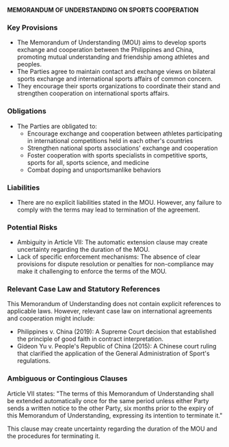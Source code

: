 **MEMORANDUM OF UNDERSTANDING ON SPORTS COOPERATION**

### Key Provisions

*   The Memorandum of Understanding (MOU) aims to develop sports exchange and cooperation between the Philippines and China, promoting mutual understanding and friendship among athletes and peoples.
*   The Parties agree to maintain contact and exchange views on bilateral sports exchange and international sports affairs of common concern.
*   They encourage their sports organizations to coordinate their stand and strengthen cooperation on international sports affairs.

### Obligations

*   The Parties are obligated to:
    *   Encourage exchange and cooperation between athletes participating in international competitions held in each other's countries
    *   Strengthen national sports associations' exchange and cooperation
    *   Foster cooperation with sports specialists in competitive sports, sports for all, sports science, and medicine
    *   Combat doping and unsportsmanlike behaviors

### Liabilities

*   There are no explicit liabilities stated in the MOU. However, any failure to comply with the terms may lead to termination of the agreement.

### Potential Risks

*   Ambiguity in Article VII: The automatic extension clause may create uncertainty regarding the duration of the MOU.
*   Lack of specific enforcement mechanisms: The absence of clear provisions for dispute resolution or penalties for non-compliance may make it challenging to enforce the terms of the MOU.

### Relevant Case Law and Statutory References

This Memorandum of Understanding does not contain explicit references to applicable laws. However, relevant case law on international agreements and cooperation might include:

*   Philippines v. China (2019): A Supreme Court decision that established the principle of good faith in contract interpretation.
*   Gideon Yu v. People's Republic of China (2015): A Chinese court ruling that clarified the application of the General Administration of Sport's regulations.

### Ambiguous or Contingious Clauses

Article VII states: "The terms of this Memorandum of Understanding shall be extended automatically once for the same period unless either Party sends a written notice to the other Party, six months prior to the expiry of this Memorandum of Understanding, expressing its intention to terminate it."

This clause may create uncertainty regarding the duration of the MOU and the procedures for terminating it.
